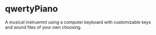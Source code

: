 # qwertyPiano
A musical instruemnt using a computer keyboard with customizable keys and sound files of your own choosing.
